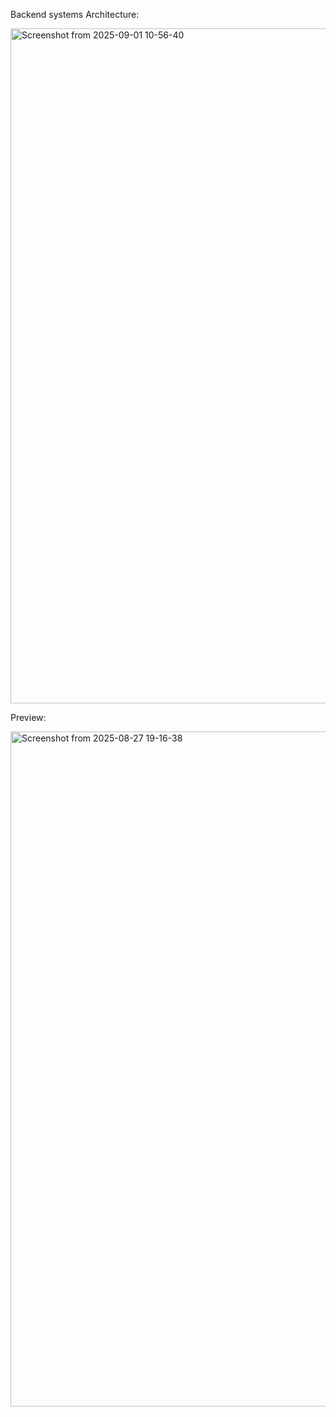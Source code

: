 Backend systems Architecture:

<img width="1920" height="1080" alt="Screenshot from 2025-09-01 10-56-40" src="https://github.com/user-attachments/assets/1e98cae1-5e66-451e-86ba-b92097437144" />

Preview:

<img width="1920" height="1080" alt="Screenshot from 2025-08-27 19-16-38" src="https://github.com/user-attachments/assets/2e4aa62b-b7ff-4920-bdb6-4cb93b298b36" />
